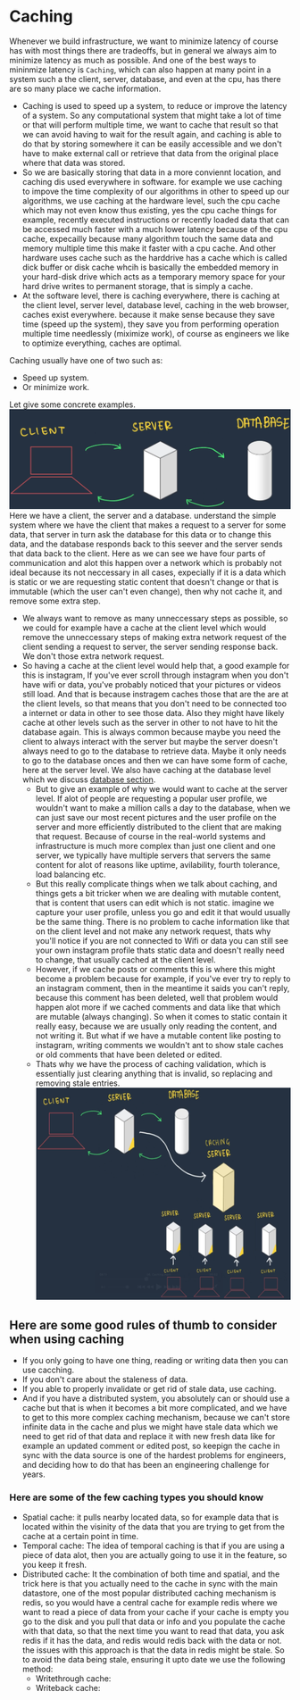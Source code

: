 # Caching

Whenever we build infrastructure, we want to minimize latency of course has with most things there are tradeoffs, but in general we always aim to minimize latency as much as possible. And one of the best ways to mininmize latency is `Caching`, which can also happen at many point in a system such a the client, server, database, and even at the cpu, has there are so many place we cache information.

- Caching is used to speed up a system, to reduce or improve the latency of a system. So any computational system that might take a lot of time or that will perform multiple time, we want to cache that result so that we can avoid having to wait for the result again, and caching is able to do that by storing somewhere it can be easily accessible and we don't have to make external call or retrieve that data from the original place where that data was stored.
- So we are basically storing that data in a more conviennt location, and caching dis used everywhere in software. for example we use caching to impove the time complexity of our algorithms in other to speed up our algorithms, we use caching at the hardware level, such the cpu cache which may not even know thus existing, yes the cpu cache things for example, recently executed instructions or recently loaded data that can be accessed much faster with a much lower latency because of the cpu cache, expecailly because many algorithm touch the same data and memory multiple time this make it faster with a cpu cache. And other hardware uses cache such as the harddrive has a cache which is called dick buffer or disk cache whcih is basically the embedded memory in your hard-disk drive which acts as a temporary memory space for your hard drive writes to permanent storage, that is simply a cache.
- At the software level, there is caching everywhere, there is caching at the client level, server level, database level, caching in the web browser, caches exist everywhere. because it make sense because they save time (speed up the system), they save you from performing operation multiple time needlessly (miximize work), of course as engineers we like to optimize everything, caches are optimal.

Caching usually have one of two such as:

- Speed up system.
- Or minimize work.

Let give some concrete examples.
![alt cachingexp](/images/cachingexp.png)
Here we have a client, the server and a database. understand the simple system where we have the client that makes a request to a server for some data, that server in turn ask the database for this data or to change this data, and the database responds back to this seever and the server sends that data back to the client. Here as we can see we have four parts of communication and alot this happen over a network which is probably not ideal because its not neccessary in all cases, expecially if it is a data which is static or we are requesting static content that doesn't change or that is immutable (which the user can't even change), then why not cache it, and remove some extra step.

- We always want to remove as many unneccessary steps as possible, so we could for example have a cache at the client level which would remove the unneccessary steps of making extra network request of the client sending a request to server, the server  sending response back. We don't those extra network request.
- So having a cache at the client level would help that, a good example for this is instagram, If you've ever scroll through instagram when you don't have wifi or data, you've probably noticed that your pictures or videos still load. And that is because instragem caches those that are the are at the client levels, so that means that you don't need to be connected too a internet or data in other to see those data. Also they might have likely cache at other levels such as the server in other to not have to hit the database again. This is always common because maybe you need the client to always interact with the server but maybe the server doesn't always need to go to the database to retrieve data. Maybe it only needs to go to the database onces and then we can have some form of cache, here at the server level. We also have caching at the database level which we discuss [database section](/database.md).
  - But to give an example of why we would want to cache at the server level. If alot of people are requesting a popular user profile, we wouldn't want to make a million calls a day to the database, when we can just save our most recent pictures and the user profile on the server and more efficiently distributed to the client that are making that request. Because of course in the real-world systems and infrastructure is much more complex than just one client and one server, we typically have multiple servers that servers the same content for alot of reasons like uptime, avilability, fourth tolerance, load balancing etc.
  - But this really complicate things when we talk about caching, and things gets a bit tricker when we are dealing with mutable content, that is content that users can edit which is not static. imagine we capture your user profile, unless you go and edit it that would usually be the same thing. There is no problem to cache information like that on the client level and not make any network request, thats why you'll notice if you are not connected to Wifi or data you can still see your own instagram profile thats static data and doesn't really need to change, that usually cached at the client level.
  - However, if we cache posts or comments this is where this might become a problem because for example, if you've ever try to reply to an instagram comment, then in the meantime it saids you can't reply, because this comment has been deleted, well that problem would happen alot more if we cached comments and data like that which are mutable (always changing). So when it comes to static contain it really easy, because we are usually only reading the content, and not writing it. But what if we have a mutable content like posting to instagram, writing comments we wouldn't ant to show stale caches or old comments that have been deleted or edited.
  - Thats why we have the process of caching validation, which is essentially just clearing anything that is invalid, so replacing and removing stale entries.
  ![alt cachingexp2](/images/cachingexp2.png)

## Here are some good rules of thumb to consider when using caching

- If you only going to have one thing, reading or writing data then you can use cacching.
- If you don't care about the staleness of data.
- If you able to properly invalidate or get rid of stale data, use caching.
- And if you have a distributed system, you absolutely can or should use a cache but that is when it becomes a bit more complicated, and we have to get to this more complex caching mechanism, because we can't store infinite data in the cache and plus we might have stale data which we need to get rid of that data and replace it with new fresh data like for example an updated comment or edited post, so keepign the cache in sync with the data source is one of the hardest problems for engineers, and deciding how to do that has been an engineering challenge for years.

### Here are some of the few caching types you should know

- Spatial cache: it pulls nearby located data, so for example data that is located within the visinity of the data that you are trying to get from the cache at a certain point in time.
- Temporal cache: The idea of temporal caching is that if you are using a piece of data alot, then you are actually going to use it in the feature, so you keep it fresh.
- Distributed cache: It the combination of both time and spatial, and the trick here is that you actually need to the cache in sync with the main datastore, one of the most popular distributed caching mechanism is redis, so you would have a central cache for example redis where we want to read a piece of data from your cache if your cache is empty you go to the disk and you pull that data or info and you populate the cache with that data, so that the next time you want to read that data, you ask redis if it has the data, and redis would redis back with the data or not. the issues with this approach is that the data in redis might be stale. So to avoid the data being stale, ensuring it upto date we use the following method:
  - Writethrough cache:
  - Writeback cache:
